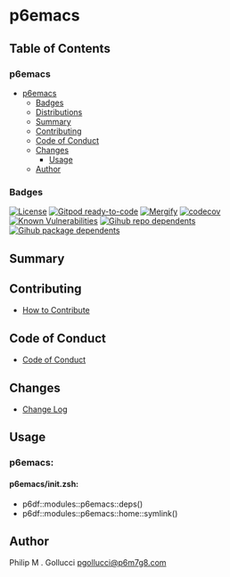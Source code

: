 # p6emacs

## Table of Contents


### p6emacs
- [p6emacs](#p6emacs)
  - [Badges](#badges)
  - [Distributions](#distributions)
  - [Summary](#summary)
  - [Contributing](#contributing)
  - [Code of Conduct](#code-of-conduct)
  - [Changes](#changes)
    - [Usage](#usage)
  - [Author](#author)

### Badges

[![License](https://img.shields.io/badge/License-Apache%202.0-yellowgreen.svg)](https://opensource.org/licenses/Apache-2.0)
[![Gitpod ready-to-code](https://img.shields.io/badge/Gitpod-ready--to--code-blue?logo=gitpod)](https://gitpod.io/#https://github.com/p6m7g8/p6emacs)
[![Mergify](https://img.shields.io/endpoint.svg?url=https://gh.mergify.io/badges/p6m7g8/p6emacs/&style=flat)](https://mergify.io)
[![codecov](https://codecov.io/gh/p6m7g8/p6emacs/branch/master/graph/badge.svg?token=14Yj1fZbew)](https://codecov.io/gh/p6m7g8/p6emacs)
[![Known Vulnerabilities](https://snyk.io/test/github/p6m7g8/p6emacs/badge.svg?targetFile=package.json)](https://snyk.io/test/github/p6m7g8/p6emacs?targetFile=package.json)
[![Gihub repo dependents](https://badgen.net/github/dependents-repo/p6m7g8/p6emacs)](https://github.com/p6m7g8/p6emacs/network/dependents?dependent_type=REPOSITORY)
[![Gihub package dependents](https://badgen.net/github/dependents-pkg/p6m7g8/p6emacs)](https://github.com/p6m7g8/p6emacs/network/dependents?dependent_type=PACKAGE)

## Summary

## Contributing

- [How to Contribute](CONTRIBUTING.md)

## Code of Conduct

- [Code of Conduct](https://github.com/p6m7g8/.github/blob/master/CODE_OF_CONDUCT.md)

## Changes

- [Change Log](CHANGELOG.md)

## Usage

### p6emacs:

#### p6emacs/init.zsh:

- p6df::modules::p6emacs::deps()
- p6df::modules::p6emacs::home::symlink()



## Author

Philip M . Gollucci <pgollucci@p6m7g8.com>
